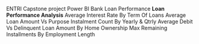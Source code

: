 ENTRI Capstone project
Power BI
Bank Loan Performance
**Loan Performance Analysis**
Average Interest Rate By Term Of Loans
Average Loan Amount Vs Purpose
Instalment Count By Yearly & Qtrly
Average Debit Vs Delinquent
Loan Amount By  Home Ownership
Max Remaining Installments By Employment Length

